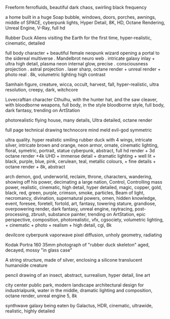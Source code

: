 Freeform ferrofluids, beautiful dark chaos, swirling black frequency

a home built in a huge Soap bubble, windows, doors, porches, awnings, middle of SPACE, cyberpunk lights, Hyper Detail, 8K, HD, Octane Rendering, Unreal Engine, V-Ray, full hd 

Rubber Duck Aliens visiting the Earth for the first time, hyper-realistic, cinematic, detailed 

full body character + beautiful female neopunk wizard opening a portal to the sidereal multiverse . Mandelbrot neuro web . intricate galaxy inlay + ultra high detail, plasma neon internal glow, precise . consciousness projection . astral projection . laser sharp, octane render + unreal render + photo real . 8k, volumetric lighting high contrast 

Samhain figure, creature, wicca, occult, harvest, fall, hyper-realistic, ultra resolution, creepy, dark, witchcore

Lovecraftian character Cthulhu, with the hunter hat, and the saw cleaver, with bloodborne weapons, full body, in the style bloodborne style, full body, dark fantasy, trending on ArtStation

photorealistic flying house, many details, Ultra detailed, octane render

full page technical drawing technocore mind meld evil-god symmetric

ultra quality. hyper realistic smiling rubber duck with 4 wings, intricate silver, intricate brown and orange, neon armor, ornate, cinematic lighting, floral, symetric, portrait, statue cyberpunk, abstract, full hd render + 3d octane render +4k UHD + immense detail + dramatic lighting + well lit + black, purple, blue, pink, cerulean, teal, metallic colours, + fine details + octane render + 8k, abstract

arch demon, god, underworld, reclaim, throne, characters, wandering, showing off his power, decimating a large nation, Control, Controlling mass power, realistic, cinematic, high detail, hyper detailed, magic, copper, gold, black, red, green, purple, crimson, smoke, particles, Beam of light, necromancy, divination, supernatural powers, omen, hidden knowledge, event, foresee, foretell, fortold, art, fantasy, towering stature, grandiose, overpowering render, dark fantasy, unreal engine, raytracing, post-processing, zbrush, substance painter, trending on ArtStation, epic perspective, composition, photorealistic, vfx, cgsociety, volumetric lighting, + cinematic + photo + realism + high detail, cgi, 8k

devilcore cyberpunk vaporwave pixel diffusion, unholy geometry, radiating 

Kodak Portra 160 35mm photograph of "rubber duck skeleton" aged, decayed, mossy "in glass case" 

A string structure, made of silver, enclosing a silicone translucent humanoïde creature

pencil drawing of an insect, abstract, surrealism, hyper detail, line art

city center public park, modern landscape architectural design for industrialpunk, water in the middle, dramatic lighting and composition, octane render, unreal engine 5, 8k 

synthwave galaxy being eaten by Galactus, HDR, cinematic, ultrawide, realistic, highly detailed